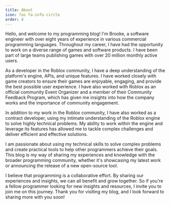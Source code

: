 ```yaml
---
title: About
icon: fas fa-info-circle
order: 4
---
```


Hello, and welcome to my programming blog! I'm Brooke, a software engineer with over eight years of experience in various commercial programming languages. Throughout my career, I have had the opportunity to work on a diverse range of games and software products. I have been part of large teams publishing games with over 20 million monthly active users.

As a developer in the Roblox community, I have a deep understanding of the platform's engine, APIs, and unique features. I have worked closely with game creators to ensure their games are enjoyable, engaging, and provide the best possible user experience. I have also worked with Roblox as an official community Event Organizer and a member of their Community Feedback Program, which has given me insights into how the company works and the importance of community engagement.

In addition to my work in the Roblox community, I have also worked as a contract developer, using my intimate understanding of the Roblox engine to solve highly technical problems. My ability to work within the engine and leverage its features has allowed me to tackle complex challenges and deliver efficient and effective solutions.

I am passionate about using my technical skills to solve complex problems and create practical tools to help other programmers achieve their goals. This blog is my way of sharing my experiences and knowledge with the broader programming community, whether it's showcasing my latest work or announcing the release of a new open-source tool.

I believe that programming is a collaborative effort. By sharing our experiences and insights, we can all benefit and grow together. So if you're a fellow programmer looking for new insights and resources, I invite you to join me on this journey. Thank you for visiting my blog, and I look forward to sharing more with you soon!
